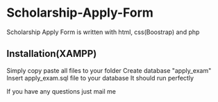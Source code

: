 # Scholarship-Apply-Form
Scholarship Apply Form is written with html, css(Boostrap) and php


Installation(XAMPP)
-------------------
Simply copy paste all files to your folder
Create database "apply_exam"
Insert apply_exam.sql file to your database
It should run perfectly

If you have any questions just mail me
